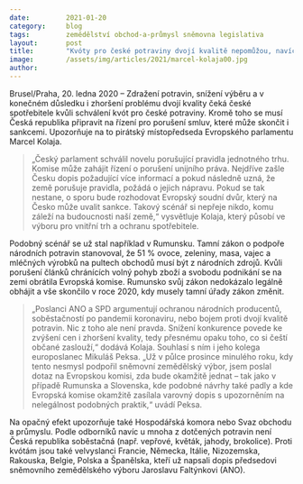 ```yaml
---
date:         2021-01-20
category:     blog
tags:         zemědělství obchod-a-průmysl sněmovna legislativa
layout:       post
title:        "Kvóty pro české potraviny dvojí kvalitě nepomůžou, navíc nám hrozí sankce, varují Piráti"
image:        /assets/img/articles/2021/marcel-kolaja00.jpg
author:       
---
```

 


Brusel/Praha, 20. ledna 2020 – Zdražení potravin, snížení výběru a v konečném důsledku i zhoršení problému dvojí kvality čeká české spotřebitele kvůli schválení kvót pro české potraviny. Kromě toho se musí Česká republika připravit na řízení pro porušení smluv, které může skončit i sankcemi. Upozorňuje na to pirátský místopředseda Evropského parlamentu Marcel Kolaja.

> „Český parlament schválil novelu porušující pravidla jednotného trhu. Komise může zahájit řízení o porušení unijního práva. Nejdříve zašle Česku dopis požadující více informací a pokud následně uzná, že země porušuje pravidla, požádá o jejich nápravu. Pokud se tak nestane, o sporu bude rozhodovat Evropský soudní dvůr, který na Česko může uvalit sankce. Takový scénář si nepřeje nikdo, komu záleží na budoucnosti naší země,“ vysvětluje Kolaja, který působí ve výboru pro vnitřní trh a ochranu spotřebitele.

Podobný scénář se už stal například v Rumunsku. Tamní zákon o podpoře národních potravin stanovoval, že 51 % ovoce, zeleniny, masa, vajec a mléčných výrobků na pultech obchodů musí být z národních zdrojů. Kvůli porušení článků chránících volný pohyb zboží a svobodu podnikání se na zemi obrátila Evropská komise. Rumunsko svůj zákon nedokázalo legálně obhájit a vše skončilo v roce 2020, kdy musely tamní úřady zákon změnit.

> „Poslanci ANO a SPD argumentují ochranou národních producentů, soběstačností po pandemii koronaviru, nebo bojem proti dvojí kvalitě potravin. Nic z toho ale není pravda. Snížení konkurence povede ke zvýšení cen i zhoršení kvality, tedy přesnému opaku toho, co si čeští občané zaslouží,“ dodává Kolaja. Souhlasí s ním i jeho kolega europoslanec Mikuláš Peksa. „Už v půlce prosince minulého roku, kdy tento nesmysl podpořil sněmovní zemědělský výbor, jsem poslal dotaz na Evropskou komisi, zda bude okamžitě jednat – tak jako v případě Rumunska a Slovenska, kde podobné návrhy také padly a kde Evropská komise okamžitě zasílala varovný dopis s upozorněním na nelegálnost podobných praktik,“ uvádí Peksa.

Na opačný efekt upozorňuje také Hospodářská komora nebo Svaz obchodu a průmyslu. Podle odborníků navíc u mnoha z dotčených potravin není Česká republika soběstačná (např. vepřové, květák, jahody, brokolice). Proti kvótám jsou také velvyslanci Francie, Německa, Itálie, Nizozemska, Rakouska, Belgie, Polska a Španělska, kteří už napsali dopis předsedovi sněmovního zemědělského výboru Jaroslavu Faltýnkovi (ANO).
